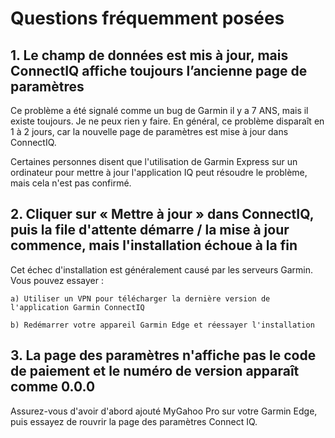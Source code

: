 # Questions fréquemment posées

## 1. Le champ de données est mis à jour, mais ConnectIQ affiche toujours l’ancienne page de paramètres
Ce problème a été signalé comme un bug de Garmin il y a 7 ANS, mais il existe toujours. Je ne peux rien y faire. En général, ce problème disparaît en 1 à 2 jours, car la nouvelle page de paramètres est mise à jour dans ConnectIQ.

Certaines personnes disent que l'utilisation de Garmin Express sur un ordinateur pour mettre à jour l'application IQ peut résoudre le problème, mais cela n'est pas confirmé.

## 2. Cliquer sur « Mettre à jour » dans ConnectIQ, puis la file d'attente démarre / la mise à jour commence, mais l'installation échoue à la fin
Cet échec d'installation est généralement causé par les serveurs Garmin. Vous pouvez essayer :

    a) Utiliser un VPN pour télécharger la dernière version de l'application Garmin ConnectIQ

    b) Redémarrer votre appareil Garmin Edge et réessayer l'installation

## 3. La page des paramètres n'affiche pas le code de paiement et le numéro de version apparaît comme 0.0.0
Assurez-vous d'avoir d'abord ajouté MyGahoo Pro sur votre Garmin Edge, puis essayez de rouvrir la page des paramètres Connect IQ.
